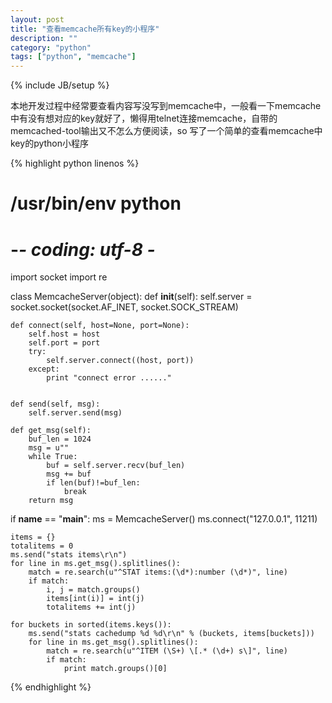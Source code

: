 ```yaml
---
layout: post
title: "查看memcache所有key的小程序"
description: ""
category: "python"
tags: ["python", "memcache"]
---
```

{% include JB/setup %}

本地开发过程中经常要查看内容写没写到memcache中，一般看一下memcache中有没有想对应的key就好了，懒得用telnet连接memcache，自带的memcached-tool输出又不怎么方便阅读，so 写了一个简单的查看memcache中key的python小程序

{% highlight python linenos %}
# /usr/bin/env python
# -*- coding: utf-8 -* 
import socket
import re

class MemcacheServer(object):
    def __init__(self):
        self.server = socket.socket(socket.AF_INET, socket.SOCK_STREAM)

    def connect(self, host=None, port=None):
        self.host = host
        self.port = port
        try:
            self.server.connect((host, port))
        except:
            print "connect error ......"


    def send(self, msg):
        self.server.send(msg)

    def get_msg(self):
        buf_len = 1024
        msg = u""
        while True:
            buf = self.server.recv(buf_len)
            msg += buf
            if len(buf)!=buf_len:
                break
        return msg

if __name__ == "__main__":
    ms = MemcacheServer()
    ms.connect("127.0.0.1", 11211)

    items = {}
    totalitems = 0
    ms.send("stats items\r\n")
    for line in ms.get_msg().splitlines():
        match = re.search(u"^STAT items:(\d*):number (\d*)", line)
        if match:
            i, j = match.groups()
            items[int(i)] = int(j)
            totalitems += int(j)

    for buckets in sorted(items.keys()):
        ms.send("stats cachedump %d %d\r\n" % (buckets, items[buckets]))
        for line in ms.get_msg().splitlines():
            match = re.search(u"^ITEM (\S+) \[.* (\d+) s\]", line)
            if match:
                print match.groups()[0]
{% endhighlight %}
